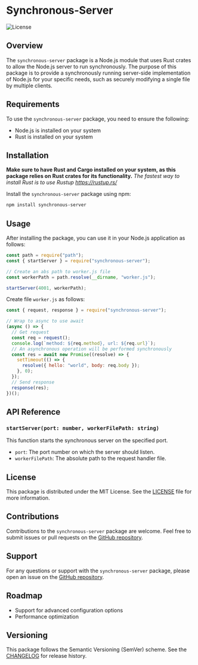 # Synchronous-Server

![License](https://img.shields.io/github/license/kolserdav/synchronous-server-node)

## Overview

The `synchronous-server` package is a Node.js module that uses Rust crates to allow the Node.js server to run synchronously. The purpose of this package is to provide a synchronously running server-side implementation of Node.js for your specific needs, such as securely modifying a single file by multiple clients.

## Requirements

To use the `synchronous-server` package, you need to ensure the following:

- Node.js is installed on your system
- Rust is installed on your system

## Installation

**Make sure to have Rust and Cargo installed on your system, as this package relies on Rust crates for its functionality.** _The fastest way to install Rust is to use Rustup https://rustup.rs/_

Install the `synchronous-server` package using npm:

```bash
npm install synchronous-server
```

## Usage

After installing the package, you can use it in your Node.js application as follows:

```javascript
const path = require("path");
const { startServer } = require("synchronous-server");

// Create an abs path to worker.js file
const workerPath = path.resolve(__dirname, "worker.js");

startServer(4001, workerPath);
```

Create file `worker.js` as follows:

```javascript
const { request, response } = require("synchronous-server");

// Wrap to async to use await
(async () => {
  // Get request
  const req = request();
  console.log(`method: ${req.method}, url: ${req.url}`);
  // An asynchronous operation will be performed synchronously
  const res = await new Promise((resolve) => {
    setTimeout(() => {
      resolve({ hello: "world", body: req.body });
    }, 0);
  });
  // Send response
  response(res);
})();
```

## API Reference

### `startServer(port: number, workerFilePath: string)`

This function starts the synchronous server on the specified port.

- `port`: The port number on which the server should listen.
- `workerFilePath`: The absolute path to the request handler file.

## License

This package is distributed under the MIT License. See the [LICENSE](LICENSE) file for more information.

## Contributions

Contributions to the `synchronous-server` package are welcome. Feel free to submit issues or pull requests on the [GitHub repository](https://github.com/kolserdav/synchronous-server-node).

## Support

For any questions or support with the `synchronous-server` package, please open an issue on the [GitHub repository](https://github.com/kolserdav/synchronous-server-node).

## Roadmap

- Support for advanced configuration options
- Performance optimization

## Versioning

This package follows the Semantic Versioning (SemVer) scheme. See the [CHANGELOG](CHANGELOG.md) for release history.
